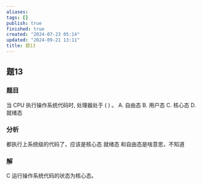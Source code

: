 ```yaml
---
aliases: 
tags: []
publish: true
finished: true
created: "2024-07-23 05:14"
updated: "2024-09-21 13:11"
title: 题13
---
```

## 题13
### 题目
当 CPU 执行操作系统代码时, 处理器处于 ( ) 。
A. 自由态 B. 用户态 C. 核心态 D. 就绪态
### 分析
都执行上系统级的代码了，应该是核心态
就绪态 和自由态是啥意思，不知道
### 解
C
运行操作系统代码的状态为核心态。
